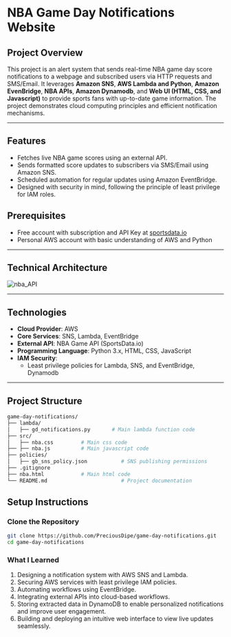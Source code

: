 # NBA Game Day Notifications Website

## **Project Overview**
This project is an alert system that sends real-time NBA game day score notifications to a webpage and subscribed users via HTTP requests and SMS/Email. It leverages **Amazon SNS**, **AWS Lambda and Python**, **Amazon EvenBridge**, **NBA APIs**, **Amazon Dynamodb**, and **Web UI (HTML, CSS, and Javascript)** to provide sports fans with up-to-date game information. The project demonstrates cloud computing principles and efficient notification mechanisms.

---

## **Features**
- Fetches live NBA game scores using an external API.
- Sends formatted score updates to subscribers via SMS/Email using Amazon SNS.
- Scheduled automation for regular updates using Amazon EventBridge.
- Designed with security in mind, following the principle of least privilege for IAM roles.

## **Prerequisites**
- Free account with subscription and API Key at [sportsdata.io](https://sportsdata.io/)
- Personal AWS account with basic understanding of AWS and Python

---

## **Technical Architecture**
![nba_API]([https://github.com/user-attachments/assets/5e19635e-0685-4c07-9601-330f7d1231f9](https://github.com/PreciousDipe/game-day-notifications/blob/main/assets/game-day-notifications.drawio.svg))


---


## **Technologies**
- **Cloud Provider**: AWS
- **Core Services**: SNS, Lambda, EventBridge
- **External API**: NBA Game API (SportsData.io)
- **Programming Language**: Python 3.x, HTML, CSS, JavaScript
- **IAM Security**:
  - Least privilege policies for Lambda, SNS, and EventBridge, Dynamodb

---

## **Project Structure**
```bash
game-day-notifications/
├── lambda/
│   ├── gd_notifications.py       # Main lambda function code
├── src/
│   ├── nba.css         # Main css code
├── ├── nba.js          # Main javascript code
├── policies/
│   ├── gb_sns_policy.json           # SNS publishing permissions
├── .gitignore
├── nba.html            # Main html code
└── README.md                        # Project documentation
```

## **Setup Instructions**

### **Clone the Repository**
```bash
git clone https://github.com/PreciousDipe/game-day-notifications.git
cd game-day-notifications
```

### **What I Learned**
1. Designing a notification system with AWS SNS and Lambda.
2. Securing AWS services with least privilege IAM policies.
3. Automating workflows using EventBridge.
4. Integrating external APIs into cloud-based workflows.
5. Storing extracted data in DynamoDB to enable personalized notifications and improve user engagement.
6. Building and deploying an intuitive web interface to view live updates seamlessly.
